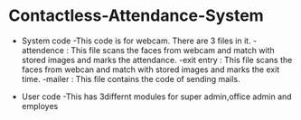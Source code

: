# Contactless-Attendance-System

- System code
-This code is for webcam. There are 3 files in it.
-attendence : This file scans the faces from webcam and match with stored images and marks the attendance.
-exit entry : This file scans the faces from webcan and match with stored images and marks the exit time.
-mailer : This file contains the code of sending mails.

* User code
-This has 3differnt modules for super admin,office admin and employes
